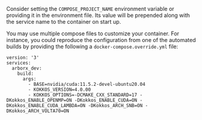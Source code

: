 Consider setting the `COMPOSE_PROJECT_NAME` environment variable or providing it
in the environment file.  Its value will be prepended along with the service
name to the container on start up.


You may use multiple compose files to customize your container.  For instance, you
could reproduce the configuration from one of the automated builds by providing
the following a `docker-compose.override.yml` file:
```
version: '3'
services:
  arborx_dev:
    build:
      args:
        - BASE=nvidia/cuda:11.5.2-devel-ubuntu20.04
        - KOKKOS_VERSION=4.0.00
        - KOKKOS_OPTIONS=-DCMAKE_CXX_STANDARD=17 -DKokkos_ENABLE_OPENMP=ON -DKokkos_ENABLE_CUDA=ON -DKokkos_ENABLE_CUDA_LAMBDA=ON -DKokkos_ARCH_SNB=ON -DKokkos_ARCH_VOLTA70=ON
```

